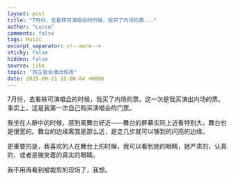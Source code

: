 ```yaml
---
layout: post
title: "7月份，去看轶可演唱会的时候，我买了内场的票..."
author: "Lucca"
comments: false
tags: Music
excerpt_separator: <!--more-->
sticky: false
hidden: false
source: jike
topic: "我在音乐演出现场"
date: 2025-09-21 15:06:04 +0800
---
```


7月份，去看轶可演唱会的时候，我买了内场的票。这一次是我买演出内场的票。事实上，这是我第一次自己购买演唱会的门票。

我坐在人群中的时候，感到离舞台好近——舞台的屏幕实际上近看特别大，舞台也是很宽的。舞台的边缘离我是那么近，是走几步就可以够到的闪亮的边缘。

更重要的是，我喜欢的人在舞台上的时候，我可以看到她的眼睛，她严肃的、认真的、或者是微笑着的真实的眼睛。

我不用再看到被裁剪的现场了，我想。

<!--more-->
